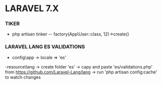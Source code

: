 # LARAVEL 7.X

### TIKER
- php artisan tinker
-- factory(App\User::class, 12)->create()

### LARAVEL LANG ES VALIDATIONS

- config\app -> locale => 'es'

-resource\lang -> create folder 'es'
               -> capy and paste 'es/validations.php' from https://github.com/Laravel-Lang/lang
               -> run 'php artisan config:cache' to watch changes